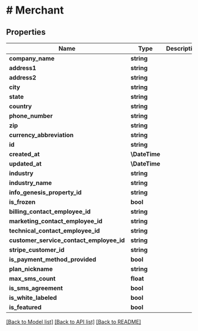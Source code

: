 # # Merchant

## Properties

Name | Type | Description | Notes
------------ | ------------- | ------------- | -------------
**company_name** | **string** |  |
**address1** | **string** |  |
**address2** | **string** |  |
**city** | **string** |  |
**state** | **string** |  |
**country** | **string** |  |
**phone_number** | **string** |  |
**zip** | **string** |  |
**currency_abbreviation** | **string** |  | [optional]
**id** | **string** |  |
**created_at** | **\DateTime** |  |
**updated_at** | **\DateTime** |  |
**industry** | **string** |  |
**industry_name** | **string** |  |
**info_genesis_property_id** | **string** |  |
**is_frozen** | **bool** |  |
**billing_contact_employee_id** | **string** |  |
**marketing_contact_employee_id** | **string** |  |
**technical_contact_employee_id** | **string** |  |
**customer_service_contact_employee_id** | **string** |  |
**stripe_customer_id** | **string** |  |
**is_payment_method_provided** | **bool** |  |
**plan_nickname** | **string** |  |
**max_sms_count** | **float** |  |
**is_sms_agreement** | **bool** |  | [optional]
**is_white_labeled** | **bool** |  | [optional]
**is_featured** | **bool** |  | [optional]

[[Back to Model list]](../../README.md#models) [[Back to API list]](../../README.md#endpoints) [[Back to README]](../../README.md)
